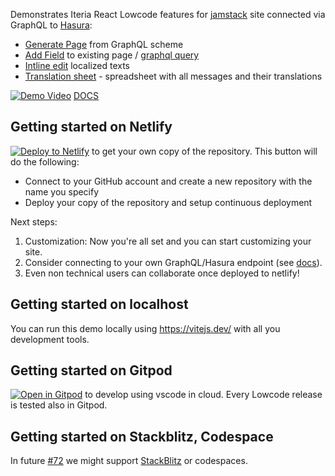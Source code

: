 Demonstrates Iteria React Lowcode features for [jamstack](https://jamstack.org/) site connected via GraphQL to [Hasura](https://hasura.io/):
* [Generate Page](https://www.youtube.com/watch?v=5-U2vfgHkMA&t=206s) from GraphQL scheme
* [Add Field](https://www.youtube.com/watch?v=5-U2vfgHkMA&t=130s) to existing page / [graphql query](https://www.youtube.com/watch?v=5-U2vfgHkMA&t=314s)
* [Intline edit](https://www.youtube.com/watch?v=5-U2vfgHkMA&t=230s) localized texts
* [Translation sheet](https://www.youtube.com/watch?v=5-U2vfgHkMA&t=396s) - spreadsheet with all messages and their translations

[![Demo Video](https://img.youtube.com/vi/5-U2vfgHkMA/0.jpg)](https://www.youtube.com/watch?v=5-U2vfgHkMA&t=206s)
[DOCS](https://docs.iteria.app/)

## Getting started on Netlify
[![Deploy to Netlify](https://www.netlify.com/img/deploy/button.svg)](https://app.netlify.com/start/deploy?repository=https://github.com/iteria-app/example-material-ui&stack=cms) to get your own copy of the repository. This button will do the following:
- Connect to your GitHub account and create a new repository with the name you specify
- Deploy your copy of the repository and setup continuous deployment

Next steps:
1. Customization: Now you're all set and you can start customizing your site.
2. Consider connecting to your own GraphQL/Hasura endpoint (see [docs](https://docs.iteria.app/docs/getting-started/change-graphql-endpoint)).
3. Even non technical users can collaborate once deployed to netlify!

## Getting started on localhost
You can run this demo locally using https://vitejs.dev/ with all you development tools.

## Getting started on Gitpod
[![Open in Gitpod](https://gitpod.io/button/open-in-gitpod.svg)](https://gitpod.io/#https://github.com/iteria-app/example-material-ui) to develop using vscode in cloud. Every Lowcode release is tested also in Gitpod.

## Getting started on Stackblitz, Codespace
In future [#72](https://github.com/iteria-app/example-material-ui/issues/72) we might support [StackBlitz](https://stackblitz.com/github/iteria-app/example-material-ui) or codespaces.
